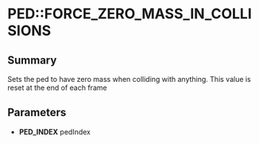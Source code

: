 # PED::FORCE_ZERO_MASS_IN_COLLISIONS

## Summary
Sets the ped to have zero mass when colliding with anything. This value is reset at the end of each frame

## Parameters
* **PED_INDEX** pedIndex